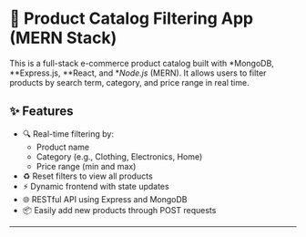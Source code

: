 # 🛒 Product Catalog Filtering App (MERN Stack)

This is a full-stack e-commerce product catalog built with *MongoDB, **Express.js, **React, and **Node.js* (MERN). It allows users to filter products by search term, category, and price range in real time.

## ✨ Features

- 🔍 Real-time filtering by:
  - Product name
  - Category (e.g., Clothing, Electronics, Home)
  - Price range (min and max)
- ♻️ Reset filters to view all products
- ⚡ Dynamic frontend with state updates
- 🌐 RESTful API using Express and MongoDB
- 📦 Easily add new products through POST requests

---